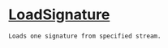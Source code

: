 # [LoadSignature](./SigComp11DutchLoader-100663908.md)

`Loads one signature from specified stream.`
